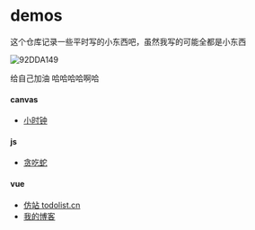 # demos

这个仓库记录一些平时写的小东西吧，虽然我写的可能全都是小东西

![92DDA149](https://ss1.bdstatic.com/70cFuXSh_Q1YnxGkpoWK1HF6hhy/it/u=3217194737,1783063894&fm=26&gp=0.jpg)

给自己加油  哈哈哈哈啊哈

#### canvas

- [小时钟](https://codepen.io/longwayya/pen/KKVezpB)

#### js

- [贪吃蛇](https://longwayya.github.io/greedySnake/)

#### vue

- [仿站 todolist.cn](https://longwayya.github.io/demos/todolist.cn.html)
- [我的博客](https://longwayya.github.io)
